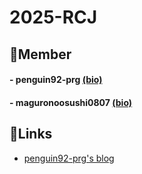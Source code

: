 # 2025-RCJ

## 👥Member

#### - penguin92-prg [(bio)](https://github.com/penguin92-prg)
#### - maguronoosushi0807 [(bio)](https://github.com/maguronoosushi0807)

## 🔗Links

- [penguin92-prg's blog](https://note.com/nearfactory)

